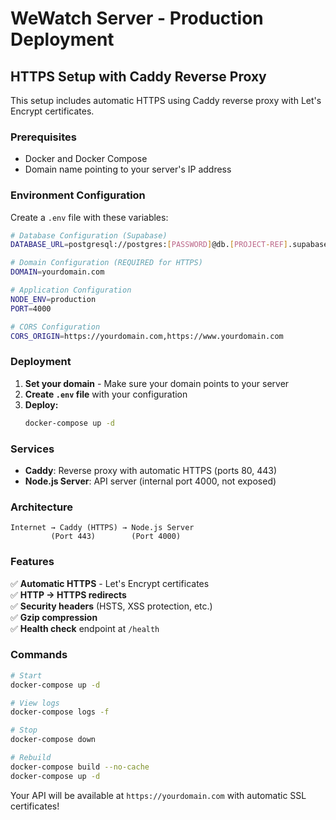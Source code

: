 # WeWatch Server - Production Deployment

## HTTPS Setup with Caddy Reverse Proxy

This setup includes automatic HTTPS using Caddy reverse proxy with Let's Encrypt certificates.

### Prerequisites

- Docker and Docker Compose
- Domain name pointing to your server's IP address

### Environment Configuration

Create a `.env` file with these variables:

```bash
# Database Configuration (Supabase)
DATABASE_URL=postgresql://postgres:[PASSWORD]@db.[PROJECT-REF].supabase.co:5432/postgres

# Domain Configuration (REQUIRED for HTTPS)
DOMAIN=yourdomain.com

# Application Configuration
NODE_ENV=production
PORT=4000

# CORS Configuration
CORS_ORIGIN=https://yourdomain.com,https://www.yourdomain.com
```

### Deployment

1. **Set your domain** - Make sure your domain points to your server
2. **Create `.env` file** with your configuration
3. **Deploy:**
   ```bash
   docker-compose up -d
   ```

### Services

- **Caddy**: Reverse proxy with automatic HTTPS (ports 80, 443)
- **Node.js Server**: API server (internal port 4000, not exposed)

### Architecture

```
Internet → Caddy (HTTPS) → Node.js Server
         (Port 443)        (Port 4000)
```

### Features

✅ **Automatic HTTPS** - Let's Encrypt certificates  
✅ **HTTP → HTTPS redirects**  
✅ **Security headers** (HSTS, XSS protection, etc.)  
✅ **Gzip compression**  
✅ **Health check** endpoint at `/health`  

### Commands

```bash
# Start
docker-compose up -d

# View logs
docker-compose logs -f

# Stop
docker-compose down

# Rebuild
docker-compose build --no-cache
docker-compose up -d
```

Your API will be available at `https://yourdomain.com` with automatic SSL certificates!
